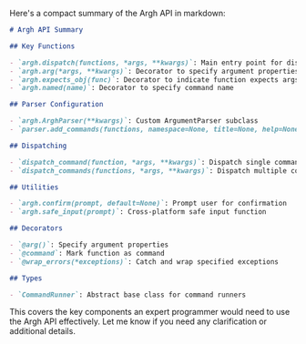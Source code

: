 Here's a compact summary of the Argh API in markdown:

```markdown
# Argh API Summary

## Key Functions

- `argh.dispatch(functions, *args, **kwargs)`: Main entry point for dispatching commands
- `argh.arg(*args, **kwargs)`: Decorator to specify argument properties
- `argh.expects_obj(func)`: Decorator to indicate function expects args as object
- `argh.named(name)`: Decorator to specify command name  

## Parser Configuration

- `argh.ArghParser(**kwargs)`: Custom ArgumentParser subclass
- `parser.add_commands(functions, namespace=None, title=None, help=None, description=None)`: Add commands to parser

## Dispatching

- `dispatch_command(function, *args, **kwargs)`: Dispatch single command
- `dispatch_commands(functions, *args, **kwargs)`: Dispatch multiple commands

## Utilities  

- `argh.confirm(prompt, default=None)`: Prompt user for confirmation
- `argh.safe_input(prompt)`: Cross-platform safe input function

## Decorators

- `@arg()`: Specify argument properties 
- `@command`: Mark function as command
- `@wrap_errors(*exceptions)`: Catch and wrap specified exceptions

## Types

- `CommandRunner`: Abstract base class for command runners
```

This covers the key components an expert programmer would need to use the Argh API effectively. Let me know if you need any clarification or additional details.

